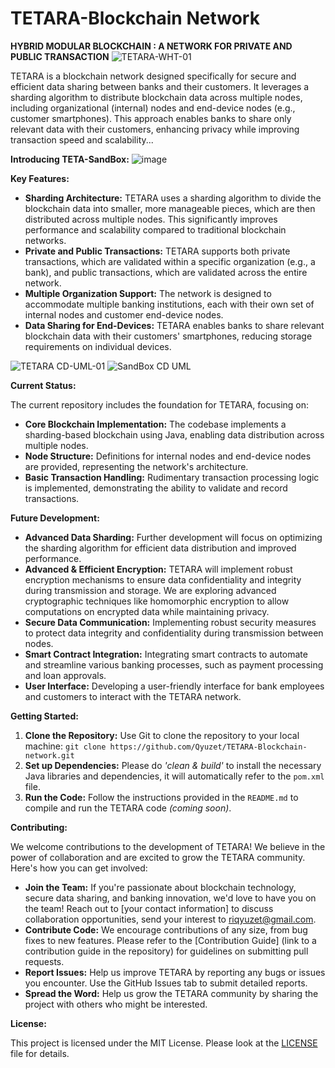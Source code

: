 # TETARA-Blockchain Network

**HYBRID MODULAR BLOCKCHAIN : A NETWORK FOR PRIVATE AND PUBLIC TRANSACTION**
![TETARA-WHT-01](https://github.com/Qyuzet/TETARA-OmniX-blockchain-network/assets/93258081/81f19d7e-ff5d-4147-8b42-cab8785e36ca)

TETARA is a blockchain network designed specifically for secure and efficient data sharing between banks and their customers. It leverages a sharding algorithm to distribute blockchain data across multiple nodes, including organizational (internal) nodes and end-device nodes (e.g., customer smartphones). This approach enables banks to share only relevant data with their customers, enhancing privacy while improving transaction speed and scalability...

**Introducing TETA-SandBox:**
![image](https://github.com/Qyuzet/TETARA-Blockchain-network/assets/93258081/6493f10e-947d-47b7-80bb-f803bf2e3ec0)


**Key Features:**

* **Sharding Architecture:**  TETARA uses a sharding algorithm to divide the blockchain data into smaller, more manageable pieces, which are then distributed across multiple nodes. This significantly improves performance and scalability compared to traditional blockchain networks.
* **Private and Public Transactions:**  TETARA supports both private transactions, which are validated within a specific organization (e.g., a bank), and public transactions, which are validated across the entire network. 
* **Multiple Organization Support:**  The network is designed to accommodate multiple banking institutions, each with their own set of internal nodes and customer end-device nodes.
* **Data Sharing for End-Devices:**  TETARA enables banks to share relevant blockchain data with their customers' smartphones, reducing storage requirements on individual devices.
  
![TETARA CD-UML-01](https://github.com/Qyuzet/TETARA-Blockchain-network/assets/93258081/c78083ce-2de5-46ab-8e4e-fd6062d84e51)
![SandBox CD UML](https://github.com/Qyuzet/TETARA-Blockchain-network/assets/93258081/4716fee5-ee5e-42e2-bf2d-e855a8b84ae9)


**Current Status:**

The current repository includes the foundation for TETARA, focusing on:

* **Core Blockchain Implementation:**  The codebase implements a sharding-based blockchain using Java, enabling data distribution across multiple nodes.
* **Node Structure:**  Definitions for internal nodes and end-device nodes are provided, representing the network's architecture.
* **Basic Transaction Handling:**  Rudimentary transaction processing logic is implemented, demonstrating the ability to validate and record transactions.

**Future Development:**

* **Advanced Data Sharding:**  Further development will focus on optimizing the sharding algorithm for efficient data distribution and improved performance.
* **Advanced & Efficient Encryption:** TETARA will implement robust encryption mechanisms to ensure data confidentiality and integrity during transmission and storage. We are exploring advanced cryptographic techniques like homomorphic encryption to allow computations on encrypted data while maintaining privacy.
* **Secure Data Communication:**  Implementing robust security measures to protect data integrity and confidentiality during transmission between nodes.
* **Smart Contract Integration:**  Integrating smart contracts to automate and streamline various banking processes, such as payment processing and loan approvals.
* **User Interface:**  Developing a user-friendly interface for bank employees and customers to interact with the TETARA network.

**Getting Started:**

1. **Clone the Repository:**  Use Git to clone the repository to your local machine: `git clone https://github.com/Qyuzet/TETARA-Blockchain-network.git`
2. **Set up Dependencies:**  Please do _'clean & build'_ to install the necessary Java libraries and dependencies, it will automatically refer to the `pom.xml` file.  
3. **Run the Code:**  Follow the instructions provided in the `README.md` to compile and run the TETARA code _(coming soon)_. 

**Contributing:**

We welcome contributions to the development of TETARA! We believe in the power of collaboration and are excited to grow the TETARA community. Here's how you can get involved:

* **Join the Team:** If you're passionate about blockchain technology, secure data sharing, and banking innovation, we'd love to have you on the team! Reach out to [your contact information] to discuss collaboration opportunities, send your interest to riqyuzet@gmail.com.
* **Contribute Code:** We encourage contributions of any size, from bug fixes to new features.  Please refer to the [Contribution Guide] (link to a contribution guide in the repository) for guidelines on submitting pull requests.
* **Report Issues:**  Help us improve TETARA by reporting any bugs or issues you encounter.  Use the GitHub Issues tab to submit detailed reports.
* **Spread the Word:**  Help us grow the TETARA community by sharing the project with others who might be interested.  

**License:**

This project is licensed under the MIT License. Please look at the [LICENSE](LICENSE) file for details.


